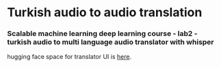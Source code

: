 # Turkish audio to audio translation
### Scalable machine learning deep learning course - lab2 - turkish audio to multi language audio translator with whisper 

hugging face space for translator UI is [here](https://huggingface.co/spaces/nelanbu/turkish-audio-to-audio-translator).
